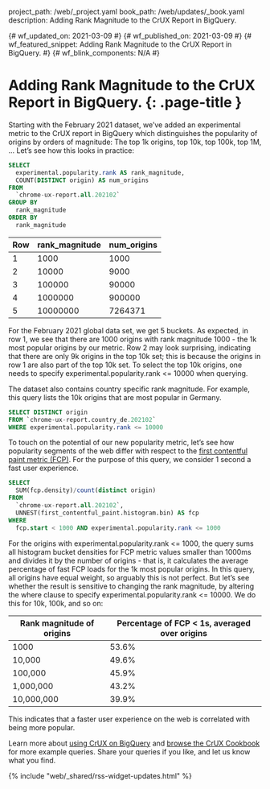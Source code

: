 project_path: /web/_project.yaml
book_path: /web/updates/_book.yaml
description: Adding Rank Magnitude to the CrUX Report in BigQuery.

{# wf_updated_on: 2021-03-09 #}
{# wf_published_on: 2021-03-09 #}
{# wf_featured_snippet: Adding Rank Magnitude to the CrUX Report in BigQuery. #}
{# wf_blink_components: N/A #}

# Adding Rank Magnitude to the CrUX Report in BigQuery. {: .page-title }

Starting with the February 2021 dataset, we’ve added an experimental metric to
the CrUX report in BigQuery which distinguishes the popularity of origins by
orders of magnitude: The top 1k origins, top 10k, top 100k, top 1M, ... Let’s see
how this looks in practice:

```SQL
SELECT
  experimental.popularity.rank AS rank_magnitude,
  COUNT(DISTINCT origin) AS num_origins
FROM
  `chrome-ux-report.all.202102`
GROUP BY
  rank_magnitude
ORDER BY
  rank_magnitude
```

| Row | rank_magnitude | num_origins |
| --- | -------------- | ----------- |
| 1   | 1000           | 1000 |
| 2   | 10000          | 9000 |
| 3   | 100000         | 90000 |
| 4   | 1000000        | 900000 |
| 5   | 10000000       | 7264371 |

For the February 2021 global data set, we get 5 buckets. As expected, in row 1,
we see that there are 1000 origins with rank magnitude 1000 - the 1k most
popular origins by our metric. Row 2 may look surprising, indicating that there
are only 9k origins in the top 10k set; this is because the origins in row 1 are
also part of the top 10k set. To select the top 10k origins, one needs to
specify experimental.popularity.rank <= 10000 when querying.

The dataset also contains country specific rank magnitude. For example, this
query lists the 10k origins that are most popular in Germany.


```SQL
SELECT DISTINCT origin
FROM `chrome-ux-report.country_de.202102`
WHERE experimental.popularity.rank <= 10000
```

To touch on the potential of our new popularity metric, let’s see how popularity
segments of the web differ with respect to the [first contentful paint metric
(FCP)](https://web.dev/first-contentful-paint/). For the purpose of this query,
we consider 1 second a fast user experience.

```SQL
SELECT
  SUM(fcp.density)/count(distinct origin)
FROM
  `chrome-ux-report.all.202102`,
  UNNEST(first_contentful_paint.histogram.bin) AS fcp
WHERE
  fcp.start < 1000 AND experimental.popularity.rank <= 1000
```

For the origins with experimental.popularity.rank <= 1000, the query sums all
histogram bucket densities for FCP metric values smaller than 1000ms and divides
it by the number of origins - that is, it calculates the average percentage of
fast FCP loads for the 1k most popular origins. In this query, all origins have
equal weight, so arguably this is not perfect. But let’s see whether the result
is sensitive to changing the rank magnitude, by altering the where clause to
specify experimental.popularity.rank <= 10000. We do this for 10k, 100k, and so
on:

| Rank magnitude of origins | Percentage of FCP < 1s, averaged over origins |
| ------------------------- | --------------------------------------------- |
| 1000                      | 53.6% |
| 10,000                    | 49.6% |
| 100,000                   | 45.9% |
| 1,000,000                 | 43.2% |
| 10,000,000                | 39.9% |

This indicates that a faster user experience on the web is correlated with being more popular.

Learn more about [using CrUX on
BigQuery](https://web.dev/chrome-ux-report-bigquery/) and [browse the CrUX
Cookbook](https://github.com/GoogleChrome/CrUX/tree/main/sql) for more example
queries. Share your queries if you like, and let us know what you find.

{% include "web/_shared/rss-widget-updates.html" %}
